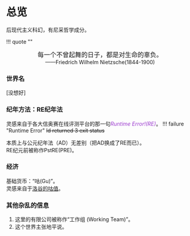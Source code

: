 # 总览
后现代主义科幻，有尼采哲学成分。

!!! quote ""
    <big><center>每一个不曾起舞的日子，都是对生命的辜负。</center></big>
    <center>——Friedrich Wilhelm Nietzsche(1844-1900)</center>

### 世界名
[没想好]

### 纪年方法：RE纪年法
灵感来自于各大信奥赛在线评测平台的那一句<span style="color: rgb(157, 61, 207);">*Runtime Error!(RE)*</span>。
!!! failure "Runtime Error"
    ~~ld returned 3 exit status~~

本质上与公元纪年法（AD）无差别（把AD换成了RE而已）。  
RE纪元前被称作PstRE(PRE)。

### 经济
基础货币：“咕(Gu)”。  
灵感来自于[洛谷的咕值](https://www.luogu.com.cn/discuss/83952)。

### 其他杂乱的信息
1. 这里的有限公司被称作“工作组 (Working Team)”。
2. 这个世界主张地平说。